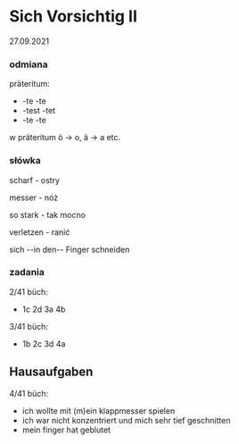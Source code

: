 # Sich Vorsichtig II

27.09.2021

### odmiana

präteritum:

* \-te -te
* \-test -tet
* \-te -te

w präteritum ö -> o, ä -> a etc.

### słówka

scharf - ostry

messer - nóż

so stark - tak mocno

verletzen - ranić

sich --in den-- Finger schneiden

### zadania

2/41 büch:

* 1c 2d 3a 4b

3/41 büch:

* 1b 2c 3d 4a

## Hausaufgaben

4/41 büch:

* ich wollte mit (m)ein klappmesser spielen
* ich war nicht konzentriert und mich sehr tief geschnitten
* mein finger hat geblutet
